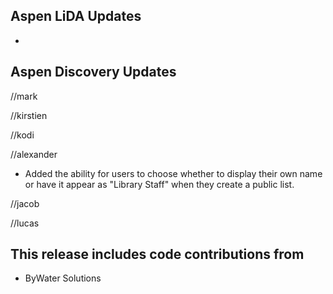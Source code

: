 ## Aspen LiDA Updates
- 


## Aspen Discovery Updates

//mark

//kirstien

//kodi

//alexander
- Added the ability for users to choose whether to display their own name or have it appear as "Library Staff" when they create a public list.

//jacob

//lucas



## This release includes code contributions from
- ByWater Solutions

